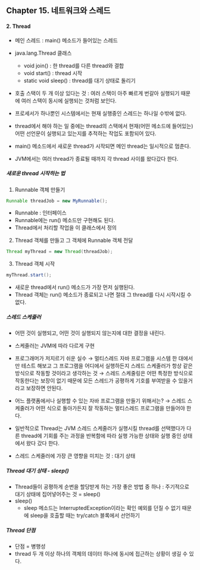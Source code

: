 ## Chapter 15. 네트워크와 스레드
#### 2. Thread
* 메인 스레드 : main() 메소드가 들어있는 스레드
* java.lang.Thread 클래스
  * void join() : 한 thread를 다른 thread와 결합
  * void start() : thread 시작
  * static void sleep() : thread를 대기 상태로 돌리기

* 호출 스택이 두 개 이상 있다는 것 : 여러 스택이 아주 빠르게 번갈아 실행되기 때문에 여러 스택이 동시에 실행되는 것처럼 보인다.
* 프로세서가 하나뿐인 시스템에서는 현재 실행중인 스레드는 하나일 수밖에 없다.

* thread에서 해야 하는 일 중에는 thread의 스택에서 현재(어떤 메소드에 들어있는) 어떤 선언문이 실행되고 있는지를 추적하는 작업도 포함되어 있다.

* main() 메소드에서 새로운 thread가 시작되면 메인 thread는 일시적으로 멈춘다.
* JVM에서는 여러 thread가 종료될 때까지 각 thread 사이를 왔다갔다 한다.


##### 새로운 thread 시작하는 법
1. Runnable 객체 만들기
```java
Runnable threadJob = new MyRunnable();
```
* Runnable : 인터페이스
* Runnable에는 run() 메소드만 구현해도 된다.
* Thread에서 처리할 작업을 이 클래스에서 정의
2. Thread 객체를 만들고 그 객체에 Runnable 객체 전달
```java
Thread myThread = new Thread(threadJob);
```
3. Thread 객체 시작
```java
myThread.start();
```
* 새로운 thread에서 run() 메소드가 가장 먼저 실행된다.
* Thread 객체는 run() 메소드가 종료되고 나면 절대 그 thread를 다시 시작시킬 수 없다.


##### 스레드 스케줄러
* 어떤 것이 실행되고, 어떤 것이 실행되지 않는지에 대한 결정을 내린다.
* 스케줄러는 JVM에 따라 다르게 구현
* 프로그래머가 저지르기 쉬운 실수
  → 멀티스레드 자바 프로그램을 시스템 한 대에서만 테스트 해보고 그 프로그램을 어디에서 실행하든지 스레드 스케줄러가 항상 같은 방식으로 작동할 것이라고 생각하는 것
  → 스레드 스케줄링은 어떤 특정한 방식으로 작동한다는 보장이 없기 때문에 모든 스레드가 공평하게 기호를 부여받을 수 있을거라고 보장하면 안된다.
* 어느 플랫폼에서나 실행할 수 있는 자바 프로그램을 만들기 위해서는?
  → 스레드 스케줄러가 어떤 식으로 돌아가든지 잘 작동하는 멀티스레드 프로그램을 만들어야 한다.

* 일반적으로 Thread는 JVM 스레드 스케줄러가 실행시킬 thread를 선택했다가 다른 thread에 기회를 주는 과정을 반복함에 따라 실행 가능한 상태와 실행 중인 상태에서 왔다 갔다 한다.

* 스레드 스케줄러에 가장 큰 영향을 미치는 것 : 대기 상태


##### Thread 대기 상태 - sleep()
* Thread들이 공평하게 순번을 할당받게 하는 가장 좋은 방법 중 하나 : 주기적으로 대기 상태에 집어넣어주는 것 = sleep()
* sleep()
  * sleep 메소드는 InterruptedException이라는 확인 예외를 던질 수 없기 때문에 sleep을 호출할 때는 try/catch 블록에서 선언하기


##### Thread 단점
 * 단점 = 병행성
  * thread 두 개 이상 하나의 객체의 데이터 하나에 동시에 접근하는 상황이 생길 수 있다.

